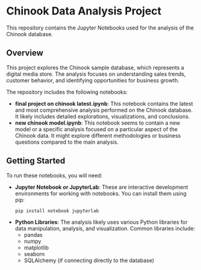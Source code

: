 # Chinook Data Analysis Project

This repository contains the Jupyter Notebooks used for the analysis of the Chinook database.

## Overview

This project explores the Chinook sample database, which represents a digital media store. The analysis focuses on understanding sales trends, customer behavior, and identifying opportunities for business growth.

The repository includes the following notebooks:

-   **final project on chinook latest.ipynb**: This notebook contains the latest and most comprehensive analysis performed on the Chinook database. It likely includes detailed explorations, visualizations, and conclusions.
-   **new chinook model.ipynb**: This notebook seems to contain a new model or a specific analysis focused on a particular aspect of the Chinook data. It might explore different methodologies or business questions compared to the main analysis.

## Getting Started

To run these notebooks, you will need:

-   **Jupyter Notebook or JupyterLab**: These are interactive development environments for working with notebooks. You can install them using pip:
    ```bash
    pip install notebook jupyterlab
    ```
-   **Python Libraries**: The analysis likely uses various Python libraries for data manipulation, analysis, and visualization. Common libraries include:
    -   pandas
    -   numpy
    -   matplotlib
    -   seaborn
    -   SQLAlchemy (if connecting directly to the database)
